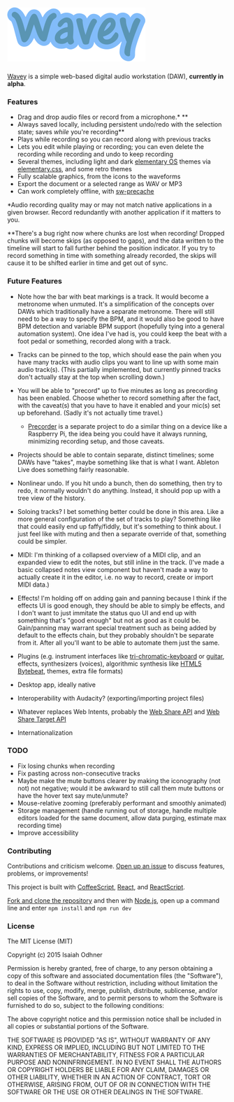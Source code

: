 
# [![Wavey](images/wavey-logotype.png)][app]

[Wavey][app] is a simple web-based digital audio workstation (DAW), **currently in alpha**.

### Features

* Drag and drop audio files or record from a microphone.\* \*\*
* Always saved locally, including persistent undo/redo with the selection state; saves *while* you're recording\*\*
* Plays while recording so you can record along with previous tracks
* Lets you edit while playing or recording; you can even delete the recording while recording and undo to keep recording
* Several themes, including light and dark [elementary OS][] themes via [elementary.css][], and some retro themes
* Fully scalable graphics, from the icons to the waveforms
* Export the document or a selected range as WAV or MP3
* Can work completely offline, with [sw-precache][]

\*Audio recording quality may or may not match native applications in a given browser.
Record redundantly with another application if it matters to you.

\*\*There's a bug right now where chunks are lost when recording!
Dropped chunks will become skips (as opposed to gaps),
and the data written to the timeline will start to fall further behind the position indicator.
If you try to record something in time with something already recorded,
the skips will cause it to be shifted earlier in time and get out of sync.


### Future Features

* Note how the bar with beat markings is a track. It would become a metronome when unmuted.
It's a simplification of the concepts over DAWs which traditionally have a separate metronome.
There will still need to be a way to specify the BPM, and
it would also be good to have BPM detection and
variable BPM support (hopefully tying into a general automation system).
One idea I've had is, you could keep the beat with a foot pedal or something,
recorded along with a track.

* Tracks can be pinned to the top,
which should ease the pain when you have many tracks with audio clips
you want to line up with some main audio track(s).
(This partially implemented, but currently pinned tracks don't actually stay at the top when scrolling down.)

* You will be able to "precord" up to five minutes as long as precording has been enabled.
Choose whether to record something after the fact,
with the caveat(s) that you have to have it enabled and your mic(s) set up beforehand.
(Sadly it's not actually time travel.)
	* [Precorder][] is a separate project to do a similar thing
	on a device like a Raspberry Pi,
	the idea being you could have it always running,
	minimizing recording setup, and those caveats.

* Projects should be able to contain separate, distinct timelines;
some DAWs have "takes", maybe something like that is what I want.
Ableton Live does something fairly reasonable.

* Nonlinear undo.
If you hit undo a bunch, then do something, then try to redo, it normally wouldn't do anything.
Instead, it should pop up with a tree view of the history.

* Soloing tracks? I bet something better could be done in this area.
Like a more general configuration of the set of tracks to play?
Something like that could easily end up faffy/fiddly, but it's something to think about.
I just feel like with muting and then a separate override of that,
something could be simpler.

* MIDI: I'm thinking of a collapsed overview of a MIDI clip, and an expanded view to edit the notes, but still inline in the track.
(I've made a basic collapsed notes view component but haven't made a way to actually create it in the editor,
i.e. no way to record, create or import MIDI data.)

* Effects! I'm holding off on adding gain and panning because
I think if the effects UI is good enough, they should be able to simply be effects,
and I don't want to just immitate the status quo UI and end up with something that's "good enough" but not as good as it could be.
Gain/panning may warrant special treatment such as being added by default to the effects chain,
but they probably shouldn't be separate from it.
After all you'll want to be able to automate them just the same.

* Plugins
(e.g. instrument interfaces like
[tri-chromatic-keyboard](https://github.com/1j01/tri-chromatic-keyboard) or
[guitar](https://github.com/1j01/guitar),
effects,
synthesizers (voices),
algorithmic synthesis like [HTML5 Bytebeat](http://greggman.com/downloads/examples/html5bytebeat/html5bytebeat.html),
themes,
extra file formats)

* Desktop app, ideally native

* Interoperability with Audacity? (exporting/importing project files)

* Whatever replaces Web Intents, probably the [Web Share API](https://github.com/WICG/web-share) and [Web Share Target API](https://github.com/WICG/web-share-target)

* Internationalization


### TODO

* Fix losing chunks when recording
* Fix pasting across non-consecutive tracks
* Maybe make the mute buttons clearer by making the iconography (not not) not negative;
would it be awkward to still call them mute buttons or have the hover text say mute/unmute?
* Mouse-relative zooming (preferably performant and smoothly animated)
* Storage management (handle running out of storage, handle multiple editors loaded for the same document, allow data purging, estimate max recording time)
* Improve accessibility


### Contributing

Contributions and criticism welcome.
[Open up an issue][new issue] to discuss features, problems, or improvements!

This project is built with [CoffeeScript][], [React][], and [ReactScript][].

[Fork and clone the repository](https://guides.github.com/activities/forking/) and then
with [Node.js](https://nodejs.org/en/),
open up a command line and enter
`npm install` and `npm run dev`


### License

The MIT License (MIT)

Copyright (c) 2015 Isaiah Odhner

Permission is hereby granted, free of charge, to any person obtaining a copy
of this software and associated documentation files (the "Software"), to deal
in the Software without restriction, including without limitation the rights
to use, copy, modify, merge, publish, distribute, sublicense, and/or sell
copies of the Software, and to permit persons to whom the Software is
furnished to do so, subject to the following conditions:

The above copyright notice and this permission notice shall be included in all
copies or substantial portions of the Software.

THE SOFTWARE IS PROVIDED "AS IS", WITHOUT WARRANTY OF ANY KIND, EXPRESS OR
IMPLIED, INCLUDING BUT NOT LIMITED TO THE WARRANTIES OF MERCHANTABILITY,
FITNESS FOR A PARTICULAR PURPOSE AND NONINFRINGEMENT. IN NO EVENT SHALL THE
AUTHORS OR COPYRIGHT HOLDERS BE LIABLE FOR ANY CLAIM, DAMAGES OR OTHER
LIABILITY, WHETHER IN AN ACTION OF CONTRACT, TORT OR OTHERWISE, ARISING FROM,
OUT OF OR IN CONNECTION WITH THE SOFTWARE OR THE USE OR OTHER DEALINGS IN THE
SOFTWARE.


[app]: https://audioeditor.ml/
[elementary OS]: https://elementary.io/
[elementary.css]: https://github.com/1j01/elementary.css/
[Precorder]: https://github.com/1j01/precorder/
[sw-precache]: https://github.com/GoogleChrome/sw-precache
[CoffeeScript]: http://coffeescript.org/
[React]: https://facebook.github.io/react/
[ReactScript]: https://github.com/1j01/react-script
[new issue]: https://github.com/1j01/wavey/issues/new
